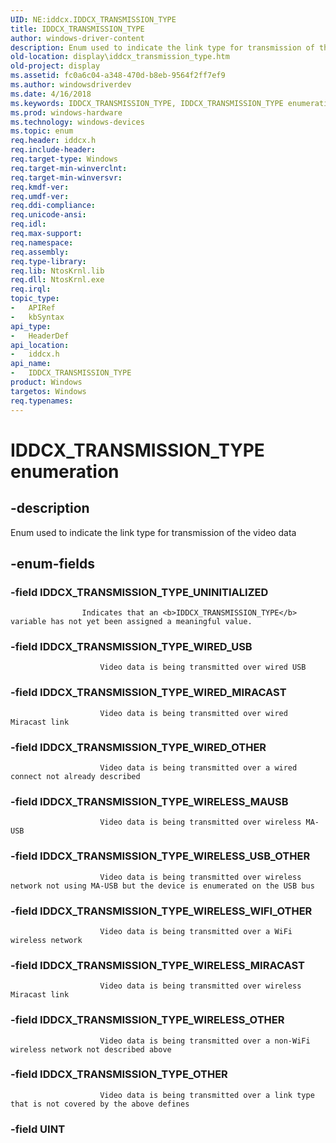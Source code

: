 ```yaml
---
UID: NE:iddcx.IDDCX_TRANSMISSION_TYPE
title: IDDCX_TRANSMISSION_TYPE
author: windows-driver-content
description: Enum used to indicate the link type for transmission of the video data.
old-location: display\iddcx_transmission_type.htm
old-project: display
ms.assetid: fc0a6c04-a348-470d-b8eb-9564f2ff7ef9
ms.author: windowsdriverdev
ms.date: 4/16/2018
ms.keywords: IDDCX_TRANSMISSION_TYPE, IDDCX_TRANSMISSION_TYPE enumeration [Display Devices], IDDCX_TRANSMISSION_TYPE_OTHER, IDDCX_TRANSMISSION_TYPE_UNINITIALIZED, IDDCX_TRANSMISSION_TYPE_WIRED_MIRACAST, IDDCX_TRANSMISSION_TYPE_WIRED_OTHER, IDDCX_TRANSMISSION_TYPE_WIRED_USB, IDDCX_TRANSMISSION_TYPE_WIRELESS_MAUSB, IDDCX_TRANSMISSION_TYPE_WIRELESS_MIRACAST, IDDCX_TRANSMISSION_TYPE_WIRELESS_OTHER, IDDCX_TRANSMISSION_TYPE_WIRELESS_USB_OTHER, IDDCX_TRANSMISSION_TYPE_WIRELESS_WIFI_OTHER, display.iddcx_transmission_type, iddcx/IDDCX_TRANSMISSION_TYPE, iddcx/IDDCX_TRANSMISSION_TYPE_OTHER, iddcx/IDDCX_TRANSMISSION_TYPE_UNINITIALIZED, iddcx/IDDCX_TRANSMISSION_TYPE_WIRED_MIRACAST, iddcx/IDDCX_TRANSMISSION_TYPE_WIRED_OTHER, iddcx/IDDCX_TRANSMISSION_TYPE_WIRED_USB, iddcx/IDDCX_TRANSMISSION_TYPE_WIRELESS_MAUSB, iddcx/IDDCX_TRANSMISSION_TYPE_WIRELESS_MIRACAST, iddcx/IDDCX_TRANSMISSION_TYPE_WIRELESS_OTHER, iddcx/IDDCX_TRANSMISSION_TYPE_WIRELESS_USB_OTHER, iddcx/IDDCX_TRANSMISSION_TYPE_WIRELESS_WIFI_OTHER
ms.prod: windows-hardware
ms.technology: windows-devices
ms.topic: enum
req.header: iddcx.h
req.include-header: 
req.target-type: Windows
req.target-min-winverclnt: 
req.target-min-winversvr: 
req.kmdf-ver: 
req.umdf-ver: 
req.ddi-compliance: 
req.unicode-ansi: 
req.idl: 
req.max-support: 
req.namespace: 
req.assembly: 
req.type-library: 
req.lib: NtosKrnl.lib
req.dll: NtosKrnl.exe
req.irql: 
topic_type:
-	APIRef
-	kbSyntax
api_type:
-	HeaderDef
api_location:
-	iddcx.h
api_name:
-	IDDCX_TRANSMISSION_TYPE
product: Windows
targetos: Windows
req.typenames: 
---
```


# IDDCX_TRANSMISSION_TYPE enumeration


## -description



Enum used to indicate the link type for transmission of the video data
                


## -enum-fields




### -field IDDCX_TRANSMISSION_TYPE_UNINITIALIZED


                        
                    Indicates that an <b>IDDCX_TRANSMISSION_TYPE</b> variable has not yet been assigned a meaningful value.


### -field IDDCX_TRANSMISSION_TYPE_WIRED_USB


                        Video data is being transmitted over wired USB
                    


### -field IDDCX_TRANSMISSION_TYPE_WIRED_MIRACAST


                        Video data is being transmitted over wired Miracast link
                    


### -field IDDCX_TRANSMISSION_TYPE_WIRED_OTHER


                        Video data is being transmitted over a wired connect not already described
                    


### -field IDDCX_TRANSMISSION_TYPE_WIRELESS_MAUSB


                        Video data is being transmitted over wireless MA-USB
                    


### -field IDDCX_TRANSMISSION_TYPE_WIRELESS_USB_OTHER


                        Video data is being transmitted over wireless network not using MA-USB but the device is enumerated on the USB bus
                    


### -field IDDCX_TRANSMISSION_TYPE_WIRELESS_WIFI_OTHER


                        Video data is being transmitted over a WiFi wireless network
                    


### -field IDDCX_TRANSMISSION_TYPE_WIRELESS_MIRACAST


                        Video data is being transmitted over wireless Miracast link
                    


### -field IDDCX_TRANSMISSION_TYPE_WIRELESS_OTHER


                        Video data is being transmitted over a non-WiFi wireless network not described above
                    


### -field IDDCX_TRANSMISSION_TYPE_OTHER


                        Video data is being transmitted over a link type that is not covered by the above defines
                    


### -field UINT



